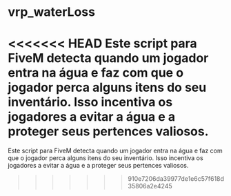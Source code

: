 # vrp_waterLoss
<<<<<<< HEAD
Este script para FiveM detecta quando um jogador entra na água e faz com que o jogador perca alguns itens do seu inventário. Isso incentiva os jogadores a evitar a água e a proteger seus pertences valiosos.
=======
Este script para FiveM detecta quando um jogador entra na água e faz com que o jogador perca alguns itens do seu inventário. Isso incentiva os jogadores a evitar a água e a proteger seus pertences valiosos.
>>>>>>> 910e7206da39977de1e6c57f618d35806a2e4245
